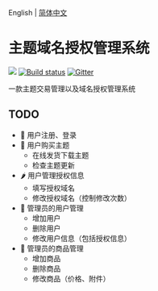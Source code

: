English | [简体中文]()

# 主题域名授权管理系统

[![](https://img.shields.io/travis/ant-design/ant-design-pro/master.svg?style=flat-square)](https://travis-ci.org/ant-design/ant-design-pro) [![Build status](https://ci.appveyor.com/api/projects/status/67fxu2by3ibvqtat/branch/master?svg=true)](https://ci.appveyor.com/project/afc163/ant-design-pro/branch/master)  [![Gitter](https://badges.gitter.im/ant-design/ant-design-pro.svg)](https://gitter.im/ant-design/ant-design-pro?utm_source=badge&utm_medium=badge&utm_campaign=pr-badge)

一款主题交易管理以及域名授权管理系统

## TODO

* 🌲 用户注册、登录
* 🍉 用户购买主题
    * 在线发货下载主题
    * 检查主题更新
* 🌶 用户管理授权信息
    * 填写授权域名
    * 修改授权域名（控制修改次数）
* 🍒 管理员的用户管理
    * 增加用户
    * 删除用户
    * 修改用户信息（包括授权信息）
* 🍎 管理员的商品管理
    * 增加商品
    * 删除商品
    * 修改商品（价格、附件） 

